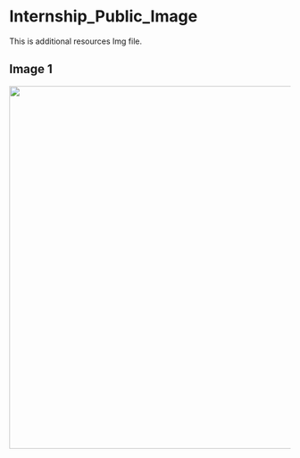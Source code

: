 # Internship_Public_Image
This is additional resources Img file. 

## Image 1 
<img src="https://github.com/Aiden-Ng/Internship_Public_Image/assets/126668542/b0b06a94-7e2d-4b3d-9927-165fcf6672f3" width ="850" height ="650"/>



